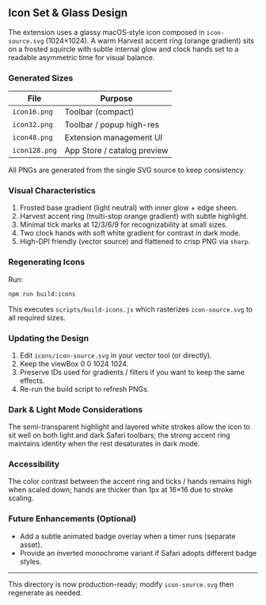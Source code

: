 ## Icon Set & Glass Design

The extension uses a glassy macOS‑style icon composed in `icon-source.svg` (1024×1024). A warm Harvest accent ring (orange gradient) sits on a frosted squircle with subtle internal glow and clock hands set to a readable asymmetric time for visual balance.

### Generated Sizes

| File          | Purpose                     |
| ------------- | --------------------------- |
| `icon16.png`  | Toolbar (compact)           |
| `icon32.png`  | Toolbar / popup high-res    |
| `icon48.png`  | Extension management UI     |
| `icon128.png` | App Store / catalog preview |

All PNGs are generated from the single SVG source to keep consistency.

### Visual Characteristics

1. Frosted base gradient (light neutral) with inner glow + edge sheen.
2. Harvest accent ring (multi-stop orange gradient) with subtle highlight.
3. Minimal tick marks at 12/3/6/9 for recognizability at small sizes.
4. Two clock hands with soft white gradient for contrast in dark mode.
5. High-DPI friendly (vector source) and flattened to crisp PNG via `sharp`.

### Regenerating Icons

Run:

```bash
npm run build:icons
```

This executes `scripts/build-icons.js` which rasterizes `icon-source.svg` to all required sizes.

### Updating the Design

1. Edit `icons/icon-source.svg` in your vector tool (or directly).
2. Keep the viewBox 0 0 1024 1024.
3. Preserve IDs used for gradients / filters if you want to keep the same effects.
4. Re-run the build script to refresh PNGs.

### Dark & Light Mode Considerations

The semi-transparent highlight and layered white strokes allow the icon to sit well on both light and dark Safari toolbars; the strong accent ring maintains identity when the rest desaturates in dark mode.

### Accessibility

The color contrast between the accent ring and ticks / hands remains high when scaled down; hands are thicker than 1px at 16×16 due to stroke scaling.

### Future Enhancements (Optional)

- Add a subtle animated badge overlay when a timer runs (separate asset).
- Provide an inverted monochrome variant if Safari adopts different badge styles.

---

This directory is now production-ready; modify `icon-source.svg` then regenerate as needed.
